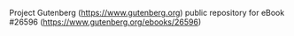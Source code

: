 Project Gutenberg (https://www.gutenberg.org) public repository for eBook #26596 (https://www.gutenberg.org/ebooks/26596)
